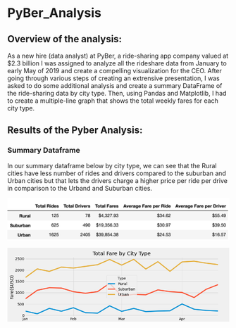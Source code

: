 # PyBer_Analysis

## Overview of the analysis:
As a new hire (data analyst) at PyBer, a ride-sharing app company valued at $2.3 billion I was assigned to analyze all the rideshare data from January to early May of 2019 and create a compelling visualization for the CEO. After going through various steps of creating an extrensive presentation, I was asked to do some additional analysis and create a summary DataFrame of the ride-sharing data by city type. Then, using Pandas and Matplotlib, I had to create a multiple-line graph that shows the total weekly fares for each city type.

## Results of the Pyber Analysis:

### Summary Dataframe

In our summary dataframe below by city type, we can see that the Rural cities have less number of rides and drivers compared to the suburban and Urban cities but that lets the drivers charge a higher price per ride per drive in comparison to the Urband and Suburban cities.

<p align="left">
  <img src="/Images/Pyber_summarypng.png">
  </p>


<p align="left">
  <img src="/analysis/PyBer_fare_summary.png">
  </p>
